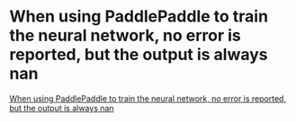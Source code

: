 # When using PaddlePaddle to train the neural network, no error is reported, but the output is always nan
[When using PaddlePaddle to train the neural network, no error is reported, but the output is always nan](https://aiwithcloud.com/2022/09/15/when_using_paddlepaddle_to_train_the_neural_network_no_error_is_reported_but_the_output_is_always_nan/)